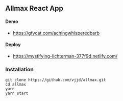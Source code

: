 ## Allmax React App

#### Demo

- https://gfycat.com/achingwhisperedbarb

#### Deploy

- https://mystifying-lichterman-377f9d.netlify.com/

### Installation

```
git clone https://github.com/vjjd/allmax.git
cd allmax
yarn
yarn start
```
